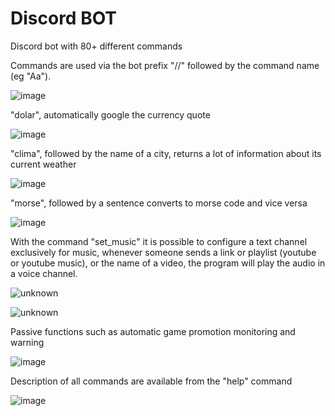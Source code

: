 # Discord BOT
Discord bot with 80+ different commands

Commands are used via the bot prefix "//" followed by the command name (eg "Aa").

![image](https://user-images.githubusercontent.com/94933775/143321088-f66352c8-40ce-4e73-b1b5-fe032f7f56e3.png)

"dolar", automatically google the currency quote

![image](https://user-images.githubusercontent.com/94933775/143321955-a8a759e1-b3d0-42c5-a4c1-5c738a1fe4b2.png)

"clima", followed by the name of a city, returns a lot of information about its current weather

![image](https://user-images.githubusercontent.com/94933775/143322329-4afab706-1cce-4818-90aa-613931e18b21.png)

"morse", followed by a sentence converts to morse code and vice versa

![image](https://user-images.githubusercontent.com/94933775/143323015-e3fff32a-7948-46d1-9723-989f41567359.png)

With the command "set_music" it is possible to configure a text channel exclusively for music, whenever someone sends a link or playlist (youtube or youtube music), or the name of a video, the program will play the audio in a voice channel.

![unknown](https://user-images.githubusercontent.com/94933775/143323174-c6103de0-19dd-46f0-99a0-4a5e1d657bc6.png)

![unknown](https://user-images.githubusercontent.com/94933775/143324010-02613088-0a29-4428-b821-696214253d64.png)

Passive functions such as automatic game promotion monitoring and warning

![image](https://user-images.githubusercontent.com/94933775/143324162-5d28733a-a65f-41a2-9618-b14b73ce6d12.png)

Description of all commands are available from the "help" command

![image](https://user-images.githubusercontent.com/94933775/143324400-a00cdeb8-bc45-4292-8aed-f2cd83edaa17.png)
